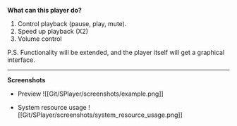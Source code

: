 **What can this player do?**

1. Control playback (pause, play, mute).
2. Speed up playback (X2)
3. Volume control

P.S. Functionality will be extended, and the player itself will get a graphical interface.

---

**Screenshots**

- Preview
![[Git/SPlayer/screenshots/example.png]]

- System resource usage
![[Git/SPlayer/screenshots/system_resource_usage.png]]
